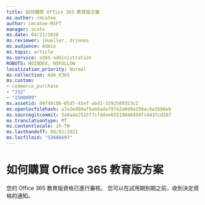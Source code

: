 ```yaml
---
title: 如何購買 Office 365 教育版方案
ms.author: cmcatee
author: cmcatee-MSFT
manager: scotv
ms.date: 04/21/2020
ms.reviewer: jmueller, drjones
ms.audience: Admin
ms.topic: article
ms.service: o365-administration
ROBOTS: NOINDEX, NOFOLLOW
localization_priority: Normal
ms.collection: Adm_O365
ms.custom:
- commerce_purchase
- "332"
- "1500009"
ms.assetid: 09f40c86-05d7-45ef-a6d1-3292509353c2
ms.openlocfilehash: a7a2ed60af9ab6ade797e2a0d9a258ac6e3bb6eb
ms.sourcegitcommit: 540a4e2515f7cfddee65519046454fc4437cd287
ms.translationtype: MT
ms.contentlocale: zh-TW
ms.lasthandoff: 08/01/2021
ms.locfileid: "53686697"
---
```

# <a name="how-to-purchase-office-365-education-plans"></a>如何購買 Office 365 教育版方案

您的 Office 365 教育版資格已進行審核。 您可以在試用期到期之前，收到決定資格的通知。